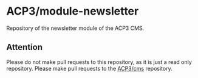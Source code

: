# ACP3/module-newsletter
Repository of the newsletter module of the ACP3 CMS.

## Attention
Please do not make pull requests to this repository, as it is just a read only repository.
Please make pull requests to the [ACP3/cms](https://github.com/ACP3/cms.git) repository.
